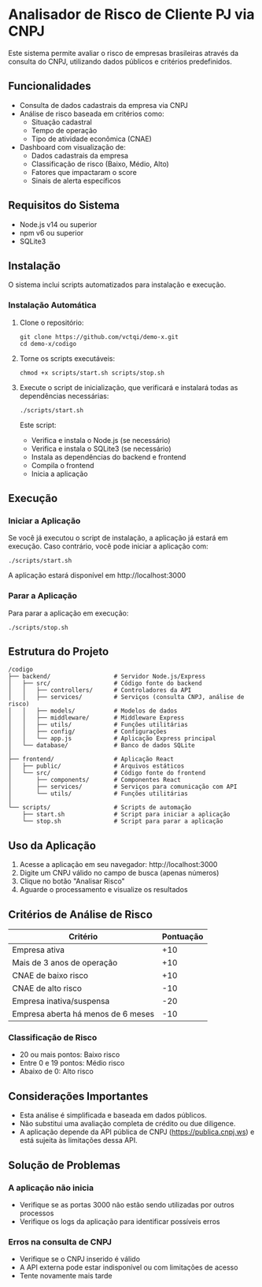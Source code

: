 # Analisador de Risco de Cliente PJ via CNPJ

Este sistema permite avaliar o risco de empresas brasileiras através da consulta do CNPJ, utilizando dados públicos e critérios predefinidos.

## Funcionalidades

- Consulta de dados cadastrais da empresa via CNPJ
- Análise de risco baseada em critérios como:
  - Situação cadastral
  - Tempo de operação
  - Tipo de atividade econômica (CNAE)
- Dashboard com visualização de:
  - Dados cadastrais da empresa
  - Classificação de risco (Baixo, Médio, Alto)
  - Fatores que impactaram o score
  - Sinais de alerta específicos

## Requisitos do Sistema

- Node.js v14 ou superior
- npm v6 ou superior
- SQLite3

## Instalação

O sistema inclui scripts automatizados para instalação e execução.

### Instalação Automática

1. Clone o repositório:
   ```
   git clone https://github.com/vctqi/demo-x.git
   cd demo-x/codigo
   ```

2. Torne os scripts executáveis:
   ```
   chmod +x scripts/start.sh scripts/stop.sh
   ```

3. Execute o script de inicialização, que verificará e instalará todas as dependências necessárias:
   ```
   ./scripts/start.sh
   ```
   
   Este script:
   - Verifica e instala o Node.js (se necessário)
   - Verifica e instala o SQLite3 (se necessário)
   - Instala as dependências do backend e frontend
   - Compila o frontend
   - Inicia a aplicação

## Execução

### Iniciar a Aplicação

Se você já executou o script de instalação, a aplicação já estará em execução. Caso contrário, você pode iniciar a aplicação com:

```
./scripts/start.sh
```

A aplicação estará disponível em http://localhost:3000

### Parar a Aplicação

Para parar a aplicação em execução:

```
./scripts/stop.sh
```

## Estrutura do Projeto

```
/codigo
├── backend/                  # Servidor Node.js/Express
│   ├── src/                  # Código fonte do backend
│   │   ├── controllers/      # Controladores da API
│   │   ├── services/         # Serviços (consulta CNPJ, análise de risco)
│   │   ├── models/           # Modelos de dados
│   │   ├── middleware/       # Middleware Express
│   │   ├── utils/            # Funções utilitárias
│   │   ├── config/           # Configurações
│   │   └── app.js            # Aplicação Express principal
│   └── database/             # Banco de dados SQLite
│
├── frontend/                 # Aplicação React
│   ├── public/               # Arquivos estáticos
│   └── src/                  # Código fonte do frontend
│       ├── components/       # Componentes React
│       ├── services/         # Serviços para comunicação com API
│       └── utils/            # Funções utilitárias
│
└── scripts/                  # Scripts de automação
    ├── start.sh              # Script para iniciar a aplicação
    └── stop.sh               # Script para parar a aplicação
```

## Uso da Aplicação

1. Acesse a aplicação em seu navegador: http://localhost:3000
2. Digite um CNPJ válido no campo de busca (apenas números)
3. Clique no botão "Analisar Risco"
4. Aguarde o processamento e visualize os resultados

## Critérios de Análise de Risco

| Critério | Pontuação |
|----------|-----------|
| Empresa ativa | +10 |
| Mais de 3 anos de operação | +10 |
| CNAE de baixo risco | +10 |
| CNAE de alto risco | -10 |
| Empresa inativa/suspensa | -20 |
| Empresa aberta há menos de 6 meses | -10 |

### Classificação de Risco

- 20 ou mais pontos: Baixo risco
- Entre 0 e 19 pontos: Médio risco
- Abaixo de 0: Alto risco

## Considerações Importantes

- Esta análise é simplificada e baseada em dados públicos.
- Não substitui uma avaliação completa de crédito ou due diligence.
- A aplicação depende da API pública de CNPJ (https://publica.cnpj.ws) e está sujeita às limitações dessa API.

## Solução de Problemas

### A aplicação não inicia

- Verifique se as portas 3000 não estão sendo utilizadas por outros processos
- Verifique os logs da aplicação para identificar possíveis erros

### Erros na consulta de CNPJ

- Verifique se o CNPJ inserido é válido
- A API externa pode estar indisponível ou com limitações de acesso
- Tente novamente mais tarde